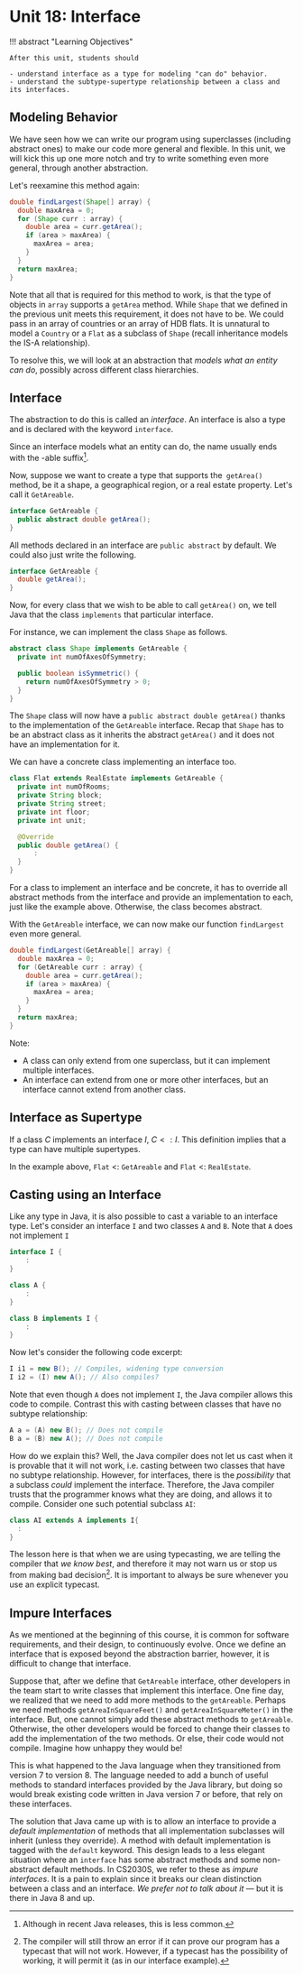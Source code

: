 # Unit 18: Interface

!!! abstract "Learning Objectives"

    After this unit, students should

    - understand interface as a type for modeling "can do" behavior.
    - understand the subtype-supertype relationship between a class and its interfaces.

## Modeling Behavior

We have seen how we can write our program using superclasses (including abstract ones) to make our code more general and flexible.  In this unit, we will kick this up one more notch and try to write something even more general, through another abstraction.

Let's reexamine this method again:
```Java title="findLargest v0.3 (with Shape)"
double findLargest(Shape[] array) {
  double maxArea = 0;
  for (Shape curr : array) {
    double area = curr.getArea();
    if (area > maxArea) {
      maxArea = area;
    }
  }
  return maxArea;
}
```

Note that all that is required for this method to work, is that the type of objects in `array` supports a `getArea` method.  While `Shape` that we defined in the previous unit meets this requirement, it does not have to be.  We could pass in an array of countries or an array of HDB flats.  It is unnatural to model a `Country` or a `Flat` as a subclass of `Shape` (recall inheritance models the IS-A relationship).

To resolve this, we will look at an abstraction that _models what an entity can do_, possibly across different class hierarchies.

## Interface

The abstraction to do this is called an _interface_.  An interface is also a type and is declared with the keyword `interface`.

Since an interface models what an entity can do, the name usually ends with the -able suffix[^1].

[^1]: Although in recent Java releases, this is less common.

Now, suppose we want to create a type that supports the` getArea()` method, be it a shape, a geographical region, or a real estate property.  Let's call it `GetAreable`.

```Java
interface GetAreable {
  public abstract double getArea();
}
```

All methods declared in an interface are `public abstract` by default.  We could also just write the following.

```Java
interface GetAreable {
  double getArea();
}
```

Now, for every class that we wish to be able to call `getArea()` on, we tell Java that the class `implements` that particular interface.

For instance, we can implement the class `Shape` as follows.

```Java
abstract class Shape implements GetAreable {
  private int numOfAxesOfSymmetry;

  public boolean isSymmetric() {
    return numOfAxesOfSymmetry > 0;
  }
}
```

The `Shape` class will now have a `public abstract double getArea()` thanks to the implementation of the `GetAreable` interface.  Recap that `Shape` has to be an abstract class as it inherits the abstract `getArea()` and it does not have an implementation for it.

We can have a concrete class implementing an interface too.

```Java
class Flat extends RealEstate implements GetAreable {
  private int numOfRooms;
  private String block;
  private String street;
  private int floor;
  private int unit;

  @Override
  public double getArea() {
      :
  }
}
```

For a class to implement an interface and be concrete, it has to override all abstract methods from the interface and provide an implementation to each, just like the example above.  Otherwise, the class becomes abstract.

With the `GetAreable` interface, we can now make our function `findLargest` even more general.

```Java title="findLargest v0.4 (with GetAreable)"
double findLargest(GetAreable[] array) {
  double maxArea = 0;
  for (GetAreable curr : array) {
    double area = curr.getArea();
    if (area > maxArea) {
      maxArea = area;
    }
  }
  return maxArea;
}
```

Note:

- A class can only extend from one superclass, but it can implement multiple interfaces.
- An interface can extend from one or more other interfaces, but an interface cannot extend from another class.

## Interface as Supertype

If a class $C$ implements an interface $I$, $C <: I$.   This definition implies that a type can have multiple supertypes.

In the example above, `Flat` <: `GetAreable` and `Flat` <: `RealEstate`.

## Casting using an Interface

Like any type in Java, it is also possible to cast a variable to an interface type. Let's consider an interface `I` and two classes `A` and `B`. Note that `A` does not implement `I`

```Java
interface I {
    :
}

class A {
    :
}

class B implements I {
    :
}
```

Now let's consider the following code excerpt:

```Java
I i1 = new B(); // Compiles, widening type conversion
I i2 = (I) new A(); // Also compiles?
```

Note that even though `A` does not implement `I`, the Java compiler allows this code to compile. Contrast this with casting between classes that have no subtype relationship:

```Java
A a = (A) new B(); // Does not compile
B a = (B) new A(); // Does not compile
```

How do we explain this? Well, the Java compiler does not let us cast when it is provable that it will not work, i.e. casting between two classes that have no subtype relationship. However, for interfaces, there is the *possibility* that a subclass *could* implement the interface.  Therefore, the Java compiler trusts that the programmer knows what they are doing, and allows it to compile. Consider one such potential subclass `AI`:

```Java
class AI extends A implements I{
  :
}
```

The lesson here is that when we are using typecasting, we are telling the compiler that *we know best*, and therefore it may not warn us or stop us from making bad decision[^2]. It is important to always be sure whenever you use an explicit typecast.

[^2]: The compiler will still throw an error if it can prove our program has a typecast that will not work. However, if a typecast has the possibility of working, it will permit it (as in our interface example).

## Impure Interfaces

As we mentioned at the beginning of this course, it is common for software requirements, and their design, to continuously evolve.  Once we define an interface that is exposed beyond the abstraction barrier, however, it is difficult to change that interface.

Suppose that, after we define that `GetAreable` interface, other developers in the team start to write classes that implement this interface.  One fine day, we realized that we need to add more methods to the `getAreable`.  Perhaps we need methods `getAreaInSquareFeet()` and `getAreaInSquareMeter()` in the interface.  But, one cannot simply add these abstract methods to `getAreable`. Otherwise, the other developers would be forced to change their classes to add the implementation of the two methods.  Or else, their code would not compile.  Imagine how unhappy they would be!

This is what happened to the Java language when they transitioned from version 7 to version 8.  The language needed to add a bunch of useful methods to standard interfaces provided by the Java library, but doing so would break existing code written in Java version 7 or before, that rely on these interfaces.

The solution that Java came up with is to allow an interface to provide a _default implementation_ of methods that all implementation subclasses will inherit (unless they override).  A method with default implementation is tagged with the `default` keyword.  This design leads to a less elegant situation where an `interface` has some abstract methods and some non-abstract default methods.  In CS2030S, we refer to these as _impure interfaces_.  It is a pain to explain since it breaks our clean distinction between a class and an interface.  _We prefer not to talk about it_ &mdash; but it is there in Java 8 and up.

